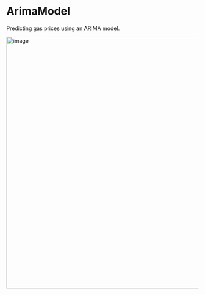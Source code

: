 # ArimaModel
Predicting gas prices using an ARIMA model. 

<img width="658" alt="image" src="https://user-images.githubusercontent.com/79678028/121823651-e4f4a900-cc63-11eb-8717-976d749d5e2d.png">
